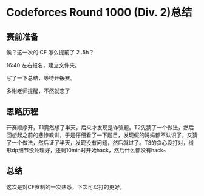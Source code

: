 # Codeforces Round 1000 (Div. 2)总结

## 赛前准备

诶？这一次的 CF 怎么提前了 2 .5h？

16:40 左右报名，建立文件夹。

写了一下总结，等待开~~饭~~赛。

多谢老师提醒，不然就忘了

## 思路历程

开赛顺序开，T1竟然想了半天，后来才发现是诈骗题。T2先猜了一个做法，然后回想起之前的悲惨教训，于是仔细看了一下题目，发现假的妈妈都不认识了，又猜了一个做法，然后证了半天，发现没有问题，然后就过了。T3的贪心没打对，树形dp细节没处理好，还剩10min时开始hack，然后什么都没有hack~

## 总结

这次是对CF赛制的一次熟悉，下次可以打的更好。